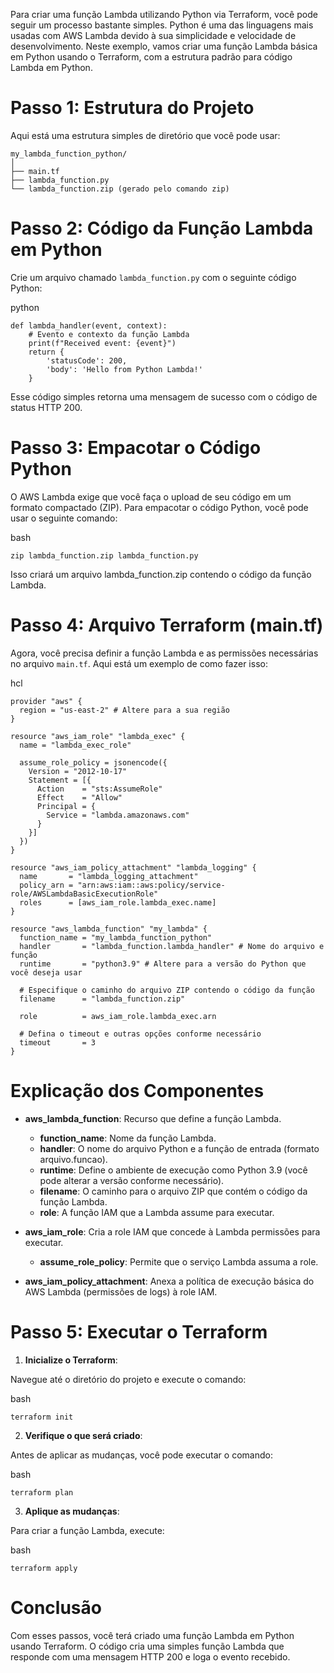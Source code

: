 Para criar uma função Lambda utilizando Python via Terraform, você pode seguir um processo bastante simples. Python é uma das linguagens mais usadas com AWS Lambda devido à sua simplicidade e velocidade de desenvolvimento. Neste exemplo, vamos criar uma função Lambda básica em Python usando o Terraform, com a estrutura padrão para código Lambda em Python.

# Passo 1: Estrutura do Projeto
Aqui está uma estrutura simples de diretório que você pode usar:
```
my_lambda_function_python/
│
├── main.tf
├── lambda_function.py
└── lambda_function.zip (gerado pelo comando zip)
```
# Passo 2: Código da Função Lambda em Python
Crie um arquivo chamado `lambda_function.py` com o seguinte código Python:

python
```
def lambda_handler(event, context):
    # Evento e contexto da função Lambda
    print(f"Received event: {event}")
    return {
        'statusCode': 200,
        'body': 'Hello from Python Lambda!'
    }
```
Esse código simples retorna uma mensagem de sucesso com o código de status HTTP 200.

# Passo 3: Empacotar o Código Python
O AWS Lambda exige que você faça o upload de seu código em um formato compactado (ZIP). Para empacotar o código Python, você pode usar o seguinte comando:

bash
```
zip lambda_function.zip lambda_function.py
```
Isso criará um arquivo lambda_function.zip contendo o código da função Lambda.

# Passo 4: Arquivo Terraform (main.tf)
Agora, você precisa definir a função Lambda e as permissões necessárias no arquivo `main.tf`. Aqui está um exemplo de como fazer isso:

hcl
```
provider "aws" {
  region = "us-east-2" # Altere para a sua região
}

resource "aws_iam_role" "lambda_exec" {
  name = "lambda_exec_role"

  assume_role_policy = jsonencode({
    Version = "2012-10-17"
    Statement = [{
      Action    = "sts:AssumeRole"
      Effect    = "Allow"
      Principal = {
        Service = "lambda.amazonaws.com"
      }
    }]
  })
}

resource "aws_iam_policy_attachment" "lambda_logging" {
  name       = "lambda_logging_attachment"
  policy_arn = "arn:aws:iam::aws:policy/service-role/AWSLambdaBasicExecutionRole"
  roles      = [aws_iam_role.lambda_exec.name]
}

resource "aws_lambda_function" "my_lambda" {
  function_name = "my_lambda_function_python"
  handler       = "lambda_function.lambda_handler" # Nome do arquivo e função
  runtime       = "python3.9" # Altere para a versão do Python que você deseja usar

  # Especifique o caminho do arquivo ZIP contendo o código da função
  filename      = "lambda_function.zip"

  role          = aws_iam_role.lambda_exec.arn

  # Defina o timeout e outras opções conforme necessário
  timeout       = 3
}
```

# Explicação dos Componentes
- **aws_lambda_function**: Recurso que define a função Lambda.

  - **function_name**: Nome da função Lambda.
  - **handler**: O nome do arquivo Python e a função de entrada (formato arquivo.funcao).
  - **runtime**: Define o ambiente de execução como Python 3.9 (você pode alterar a versão conforme necessário).
  - **filename**: O caminho para o arquivo ZIP que contém o código da função Lambda.
  - **role**: A função IAM que a Lambda assume para executar.
- **aws_iam_role**: Cria a role IAM que concede à Lambda permissões para executar.
  - **assume_role_policy**: Permite que o serviço Lambda assuma a role.
- **aws_iam_policy_attachment**: Anexa a política de execução básica do AWS Lambda (permissões de logs) à role IAM.

# Passo 5: Executar o Terraform
1. **Inicialize o Terraform**:

Navegue até o diretório do projeto e execute o comando:

bash
```
terraform init
```
2. **Verifique o que será criado**:

Antes de aplicar as mudanças, você pode executar o comando:

bash
```
terraform plan
```
3. **Aplique as mudanças**:

Para criar a função Lambda, execute:

bash
```
terraform apply
```
# Conclusão
Com esses passos, você terá criado uma função Lambda em Python usando Terraform. O código cria uma simples função Lambda que responde com uma mensagem HTTP 200 e loga o evento recebido.